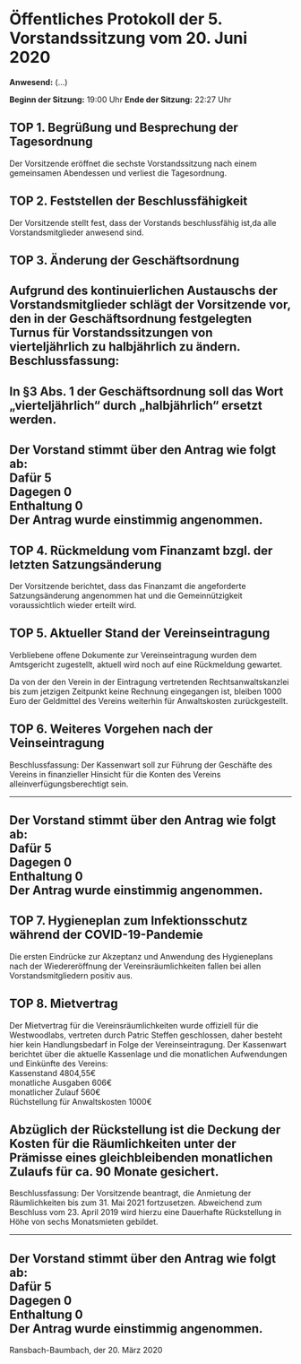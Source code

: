 Öffentliches Protokoll der 5. Vorstandssitzung vom 20. Juni 2020 
===================================================================

**Anwesend:** (...)

**Beginn der Sitzung:** 19:00 Uhr
**Ende der Sitzung:** 22:27 Uhr

## TOP 1. Begrüßung und Besprechung der Tagesordnung
Der Vorsitzende eröffnet die sechste Vorstandssitzung nach einem gemeinsamen
Abendessen und verliest die Tagesordnung.
## TOP 2. Feststellen der Beschlussfähigkeit
Der Vorsitzende stellt fest, dass der Vorstands beschlussfähig ist,da alle
Vorstandsmitglieder anwesend sind.
## TOP 3. Änderung der Geschäftsordnung 

Aufgrund des kontinuierlichen Austauschs der Vorstandsmitglieder schlägt der
Vorsitzende vor, den in der Geschäftsordnung festgelegten Turnus für
Vorstandssitzungen von vierteljährlich zu halbjährlich zu ändern. 
Beschlussfassung: 
---
In §3 Abs. 1 der Geschäftsordnung soll das Wort „vierteljährlich“
durch „halbjährlich“ ersetzt werden.
---
Der Vorstand stimmt über den Antrag wie folgt ab:  
**Dafür 5**  
**Dagegen 0**  
**Enthaltung 0**  
Der Antrag wurde einstimmig angenommen.
---
## TOP 4. Rückmeldung vom Finanzamt bzgl. der letzten Satzungsänderung 

Der Vorsitzende berichtet, dass das Finanzamt die angeforderte Satzungsänderung
angenommen hat und die Gemeinnützigkeit voraussichtlich wieder erteilt wird.


## TOP 5. Aktueller Stand der Vereinseintragung

Verbliebene offene Dokumente zur Vereinseintragung wurden dem Amtsgericht
zugestellt, aktuell wird noch auf eine Rückmeldung gewartet.

Da von der den Verein in der Eintragung vertretenden Rechtsanwaltskanzlei bis zum
jetzigen Zeitpunkt keine Rechnung eingegangen ist, bleiben 1000 Euro der
Geldmittel des Vereins weiterhin für Anwaltskosten zurückgestellt.


## TOP 6. Weiteres Vorgehen nach der Veinseintragung

Beschlussfassung: Der Kassenwart soll zur Führung der Geschäfte des Vereins in
finanzieller Hinsicht für die Konten des Vereins alleinverfügungsberechtigt sein.

---
Der Vorstand stimmt über den Antrag wie folgt ab:  
**Dafür 5**  
**Dagegen 0**  
**Enthaltung 0**  
Der Antrag wurde einstimmig angenommen.  
---

## TOP 7. Hygieneplan zum Infektionsschutz während der COVID-19-Pandemie

Die ersten Eindrücke zur Akzeptanz und Anwendung des Hygieneplans nach der
Wiedereröffnung der Vereinsräumlichkeiten fallen bei allen Vorstandsmitgliedern
positiv aus.


## TOP 8. Mietvertrag

Der Mietvertrag für die Vereinsräumlichkeiten wurde offiziell für die Westwoodlabs,
vertreten durch Patric Steffen geschlossen, daher besteht hier kein Handlungsbedarf
in Folge der Vereinseintragung.
Der Kassenwart berichtet über die aktuelle Kassenlage und die monatlichen
Aufwendungen und Einkünfte des Vereins:  
Kassenstand                     4804,55€  
monatliche Ausgaben             606€   
monatlicher Zulauf              560€  
Rüchstellung für Anwaltskosten  1000€  

Abzüglich der Rückstellung ist die Deckung der Kosten für die Räumlichkeiten unter
der Prämisse eines gleichbleibenden monatlichen Zulaufs für ca. 90 Monate
gesichert.    
---
Beschlussfassung: Der Vorsitzende beantragt, die Anmietung der Räumlichkeiten bis
zum 31. Mai 2021 fortzusetzen. Abweichend zum Beschluss vom 23. April 2019 wird
hierzu eine Dauerhafte Rückstellung in Höhe von sechs Monatsmieten gebildet.


---
Der Vorstand stimmt über den Antrag wie folgt ab:  
**Dafür 5**  
**Dagegen 0**  
**Enthaltung 0**  
Der Antrag wurde einstimmig angenommen.  
---  

Ransbach-Baumbach, der 20. März 2020